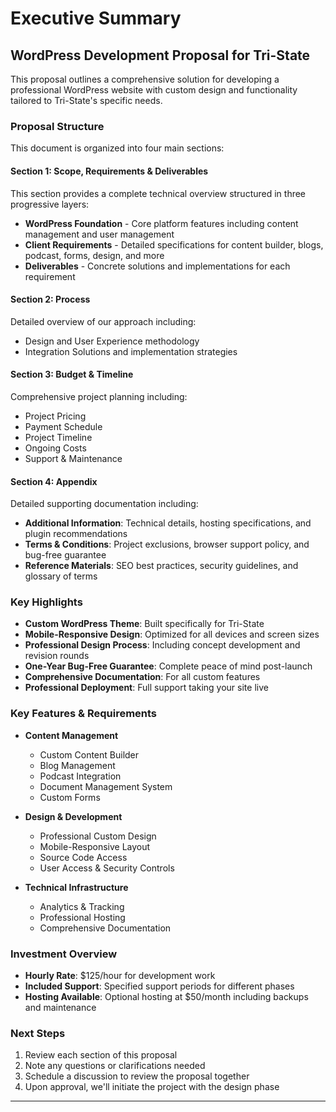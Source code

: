# Executive Summary

## WordPress Development Proposal for Tri-State

This proposal outlines a comprehensive solution for developing a professional WordPress website with custom design and functionality tailored to Tri-State's specific needs.

### Proposal Structure

This document is organized into four main sections:

#### Section 1: Scope, Requirements & Deliverables

This section provides a complete technical overview structured in three progressive layers:

-   **WordPress Foundation** - Core platform features including content management and user management
-   **Client Requirements** - Detailed specifications for content builder, blogs, podcast, forms, design, and more
-   **Deliverables** - Concrete solutions and implementations for each requirement

#### Section 2: Process

Detailed overview of our approach including:

-   Design and User Experience methodology
-   Integration Solutions and implementation strategies

#### Section 3: Budget & Timeline

Comprehensive project planning including:

-   Project Pricing
-   Payment Schedule
-   Project Timeline
-   Ongoing Costs
-   Support & Maintenance

#### Section 4: Appendix

Detailed supporting documentation including:

-   **Additional Information**: Technical details, hosting specifications, and plugin recommendations
-   **Terms & Conditions**: Project exclusions, browser support policy, and bug-free guarantee
-   **Reference Materials**: SEO best practices, security guidelines, and glossary of terms

### Key Highlights

-   **Custom WordPress Theme**: Built specifically for Tri-State
-   **Mobile-Responsive Design**: Optimized for all devices and screen sizes
-   **Professional Design Process**: Including concept development and revision rounds
-   **One-Year Bug-Free Guarantee**: Complete peace of mind post-launch
-   **Comprehensive Documentation**: For all custom features
-   **Professional Deployment**: Full support taking your site live

### Key Features & Requirements

-   **Content Management**

    -   Custom Content Builder
    -   Blog Management
    -   Podcast Integration
    -   Document Management System
    -   Custom Forms

-   **Design & Development**

    -   Professional Custom Design
    -   Mobile-Responsive Layout
    -   Source Code Access
    -   User Access & Security Controls

-   **Technical Infrastructure**
    -   Analytics & Tracking
    -   Professional Hosting
    -   Comprehensive Documentation

### Investment Overview

-   **Hourly Rate**: $125/hour for development work
-   **Included Support**: Specified support periods for different phases
-   **Hosting Available**: Optional hosting at $50/month including backups and maintenance

### Next Steps

1. Review each section of this proposal
2. Note any questions or clarifications needed
3. Schedule a discussion to review the proposal together
4. Upon approval, we'll initiate the project with the design phase

---
